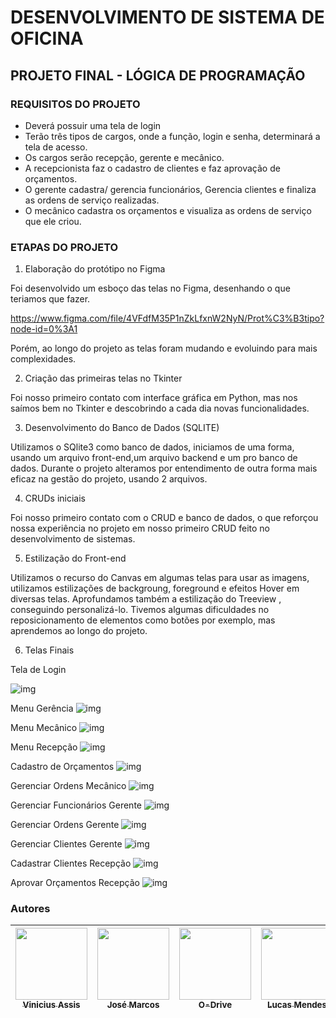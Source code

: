 # DESENVOLVIMENTO DE SISTEMA DE OFICINA
## PROJETO FINAL - LÓGICA DE PROGRAMAÇÃO


### REQUISITOS DO PROJETO

- Deverá possuir uma tela de login
- Terão três tipos de cargos, onde a função, login e senha, determinará a tela de acesso.
- Os cargos serão recepção, gerente e mecânico.
- A recepcionista faz o cadastro de clientes e faz aprovação de orçamentos.
- O gerente cadastra/ gerencia funcionários, Gerencia clientes e finaliza as ordens de serviço realizadas.
- O mecânico cadastra os orçamentos e visualiza as ordens de serviço que ele criou.

### ETAPAS DO PROJETO

1. Elaboração do protótipo no Figma

Foi desenvolvido um esboço das telas no Figma, desenhando o que teriamos que fazer.

https://www.figma.com/file/4VFdfM35P1nZkLfxnW2NyN/Prot%C3%B3tipo?node-id=0%3A1

Porém, ao longo do projeto as telas foram mudando e evoluindo para mais complexidades.

2. Criação das primeiras telas no Tkinter

Foi nosso primeiro contato com interface gráfica em Python, mas nos saímos bem no Tkinter e descobrindo a cada dia novas funcionalidades.

3. Desenvolvimento do Banco de Dados (SQLITE)

Utilizamos o SQlite3 como banco de dados, iniciamos de uma forma, usando um arquivo front-end,um arquivo backend e um pro banco de dados.
Durante o projeto alteramos por entendimento de outra forma mais eficaz na gestão do projeto, usando 2 arquivos.

4. CRUDs iniciais

Foi nosso primeiro contato com o CRUD e banco de dados, o que reforçou nossa experiência no projeto em nosso primeiro CRUD feito no desenvolvimento de sistemas.

5. Estilização do Front-end

Utilizamos o recurso do Canvas em algumas telas para usar as imagens, utilizamos estilizações de backgroung, foreground e efeitos Hover em diversas telas.
Aprofundamos também a estilização do Treeview , conseguindo personalizá-lo.
Tivemos algumas dificuldades no reposicionamento de elementos como botões por exemplo, mas aprendemos ao longo do projeto.

6. Telas Finais

Tela de Login

![img](https://imgur.com/cSOJQ9v.png)

Menu Gerência
![img](https://imgur.com/RcscUBe.png)

Menu Mecânico
![img](https://imgur.com/ijz3N2h.png)

Menu Recepção
![img](https://imgur.com/gJ4arh9.png)

Cadastro de Orçamentos
![img](https://imgur.com/rV5olEG.png)

Gerenciar Ordens Mecânico
![img](https://imgur.com/YEcFlR6.png)

Gerenciar Funcionários Gerente
![img](https://imgur.com/A57kx0B.png)

Gerenciar Ordens Gerente
![img](https://imgur.com/rs009cL.png)

Gerenciar Clientes Gerente
![img](https://imgur.com/GDlN2xE.png)

Cadastrar Clientes Recepção
![img](https://imgur.com/jOCmfY8.png)

Aprovar Orçamentos Recepção
![img](https://imgur.com/aU2jSyg.png)








### Autores
| [<img src="https://avatars.githubusercontent.com/u/91925898?v=4" width=115><br><sub>Vinicius Assis</sub>](https://github.com/ViniciusDevAssis) |  [<img src="https://avatars.githubusercontent.com/u/99445653?v=4" width=115><br><sub>José Marcos</sub>](https://github.com/socramcz) |  [<img src="https://avatars.githubusercontent.com/u/101815909?v=4" width=115><br><sub>O-Drive</sub>](https://github.com/o-Drive) |  [<img src="https://avatars.githubusercontent.com/u/94189592?v=4" width=115><br><sub>Lucas Mendes</sub>](https://github.com/Luckaszfsa) | [<img src="https://avatars.githubusercontent.com/u/91165355?v=4" width=115><br><sub>Kelvin Argolo</sub>](https://github.com/Kelvin4rgolo)
| :---: | :---: | :---: |:---: | :---: | 
